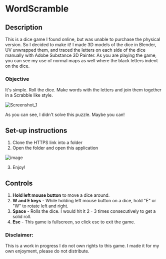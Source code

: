 # **WordScramble**

## Description
This is a dice game I found online, but was unable to purchase the physical version. So I decided to make it!
I made 3D models of the dice in Blender, UV unwrapped them, and traced the letters on each side of the dice manually with
Adobe Substance 3D Painter. As you are playing the game, you can see my use of normal maps as well where the black letters 
indent on the dice. 

### Objective
It's simple. Roll the dice. Make words with the letters and join them together in a Scrabble like style.

![Screenshot_1](https://user-images.githubusercontent.com/46533825/150460782-09f3a586-95ad-4718-b58d-0cd405a17af4.png)

As you can see, I didn't solve this puzzle. Maybe you can!

## **Set-up instructions**
1. Clone the HTTPS link into a folder
2. Open the folder and open this application

![image](https://user-images.githubusercontent.com/46533825/150461015-35fb78d0-549b-4fa7-8f98-5668f65779b1.png)

3. Enjoy!

## **Controls**
1. **Hold left mouse button** to move a dice around.
2. **W and E keys** - While holding left mouse button on a dice, hold "E" or "W" to rotate left and right.
3. **Space** - Rolls the dice. I would hit it 2 - 3 times consecutively to get a solid roll.
5. **Esc** - This game is fullscreen, so click esc to exit the game.

### Disclaimer: 
This is a work in progress
I do not own rights to this game. I made it for my own enjoyment, please do not distribute.
